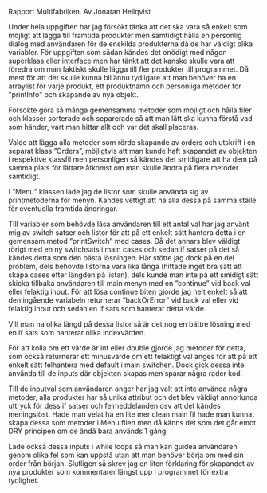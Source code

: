 Rapport Multifabriken. Av Jonatan Hellqvist

Under hela uppgiften har jag försökt tänka att det ska vara så enkelt som möjligt att lägga till framtida produkter men samtidigt hålla en personlig dialog med användaren för de enskilda produkterna då de har väldigt olika variabler.
För uppgiften som sådan kändes det onödigt med någon superklass eller interface men har tänkt att det kanske skulle vara att föredra om man faktiskt skulle lägga till fler produkter till programmet. Då mest för att det skulle kunna bli ännu tydligare att man behöver ha en arraylist för varje produkt, ett produktnamn och personliga metoder för "printInfo" och skapande av nya objekt.

Försökte göra så många gemensamma metoder som möjligt och hålla filer och klasser sorterade och separerade så att man lätt ska kunna förstå vad som händer, vart man hittar allt och var det skall placeras.

Valde att lägga alla metoder som rörde skapande av orders och utskrift i en separat klass ”Orders”, möjligtvis att man kunde haft skapandet av objekten i respektive klassfil men personligen så kändes det smidigare att ha dem på samma plats för lättare åtkomst om man skulle ändra på flera metoder samtidigt.

I ”Menu” klassen lade jag de listor som skulle använda sig av printmetoderna för menyn. Kändes vettigt att ha alla dessa på samma ställe för eventuella framtida ändringar. 

Till variabler som behövde låsa användaren till ett antal val har jag använt mig av switch satser och listor för att på ett enkelt sätt hantera detta i en gemensam metod ”printSwitch” med cases. Då det annars blev väldigt rörigt med en ny switchsats i main cases och sedan if satser på det så kändes detta som den bästa lösningen.
Här stötte jag dock på en del problem, dels behövde listorna vara lika långa (hittade inget bra sätt att skapa cases efter längden på listan), dels kunde man inte på ett smidigt sätt skicka tillbaka användaren till main menyn med en ”continue” vid back val eller felaktig input.  För att lösa continue biten gjorde jag helt enkelt så att den ingående variabeln returnerar ”backOrError” vid back val eller vid felaktig input och sedan en if sats som hanterar detta värde.

Vill man ha olika längd på dessa listor så är det nog en bättre lösning med en if sats som hanterar olika indexvärden.

För att kolla om ett värde är int eller double gjorde jag metoder för detta, som också returnerar ett minusvärde om ett felaktigt val anges för att på ett enkelt sätt felhantera med default i main switchen. Dock gick dessa inte använda till de inputs där objekten skapas men sparar några rader kod.

Till de inputval som användaren anger har jag valt att inte använda några metoder, alla produkter har så unika attribut och det blev väldigt annorlunda uttryck för dess if satser och felmeddelanden osv att det kändes meningslöst. Hade man velat ha en lite mer clean main fil hade man kunnat skapa dessa som metoder i Menu filen men då känns det som det går emot DRY principen om de ändå bara används 1 gång.

Lade också dessa inputs i while loops så man kan guidea användaren genom olika fel som kan uppstå utan att man behöver börja om med sin order från början.
Slutligen så skrev jag en liten förklaring för skapandet av nya produkter som kommentarer längst upp i programmet för extra tydlighet.
